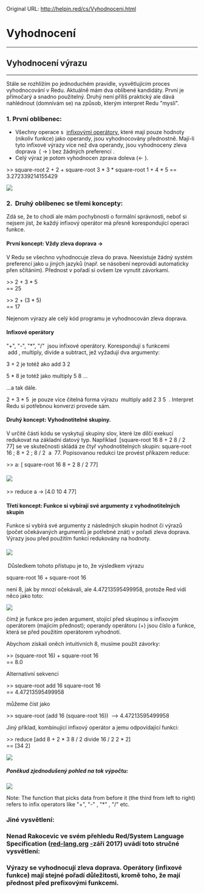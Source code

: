 Original URL: <http://helpin.red/cs/Vyhodnoceni.html>

# Vyhodnocení

* * *

## Vyhodnocení výrazu

* * *

Stále se rozhlížím po jednoduchém pravidle, vysvětlujícím proces vyhodnocování v Redu. Aktuálně mám dva oblíbené kandidáty. První je přímočarý a snadno použitelný. Druhý není příliš praktický ale dává nahlédnout (domnívám se) na způsob, kterým interpret Redu "myslí".

### 1. První oblíbenec:

- Všechny operace s  [infixovými operátory,](https://en.wikipedia.org/wiki/Infix_notation) které mají pouze hodnoty (nikoliv funkce) jako operandy, jsou vyhodnocovány přednostně. Mají-li tyto infixové výrazy více než dva operandy, jsou vyhodnoceny zleva doprava  ( → ) bez žádných preferencí .
- Celý výraz je potom vyhodnocen zprava doleva (← ).

&gt;&gt; square-root 2 + 2 + square-root 3 * 3 * square-root 1 + 4 * 5 == 3.272339214155429

![](http://helpin.red/lib/evaluation6.png)

### 2.  Druhý oblíbenec se třemi koncepty:

Zdá se, že to chodí ale mám pochybnosti o formální správnosti, neboť si nejsem jist, že každý infixový operátor má přesně korespondující operaci funkce.

#### První koncept: Vždy zleva doprava →

V Redu se všechno vyhodnocuje zleva do prava. Neexistuje žádný systém preferencí jako u jiných jazyků (např. se násobení neprovádí automaticky přen sčítáním). Přednost v pořadí si ovšem lze vynutit závorkami.

&gt;&gt; 2 + 3 * 5  
\== 25

&gt;&gt; 2 + (3 * 5)  
\== 17

Nejenom výrazy ale celý kód programu je vyhodnocován zleva doprava.

#### Infixové operátory

"+", "-", "\*", "/"  jsou infixové operátory. Korespondují s funkcemi  add , multiply, divide a subtract, jež vyžadují dva argumenty:

3 + 2 je totéž ako add 3 2

5 * 8 je totéž jako multiply 5 8 ...

...a tak dále.

2 + 3 * 5  je pouze více čitelná forma výrazu  multiply add 2 3 5  . Interpret Redu si potřebnou konverzi provede sám.

#### Druhý koncept: Vyhodnotitelné skupiny.

V určité části kódu se vyskytují skupiny slov, které lze dílčí exekucí redukovat na základní datový typ. Například  \[square-root 16 8 + 2 8 / 2 77] se ve skutečnosti skládá ze čtyř vyhodnotitelných skupin: square-root 16 ; 8 + 2 ; 8 / 2  a  77. Popisovanou redukci lze provést příkazem reduce:

&gt;&gt; a: \[ square-root 16 8 + 2 8 / 2 77]

#### ![](http://helpin.red/lib/evaluate1.png)

&gt;&gt; reduce a -&gt; \[4.0 10 4 77]

#### Třetí koncept: Funkce si vybírají své argumenty z vyhodnotitelných skupin

Funkce si vybírá své argumenty z následných skupin hodnot či výrazů (počet očekávaných argumentů je potřebné znát) v pořadí zleva doprava. Výrazy jsou před použitím funkcí redukovány na hodnoty.

#### ![](http://helpin.red/lib/evaluation3.png)

 Důsledkem tohoto přístupu je to, že výsledkem výrazu

square-root 16 + square-root 16

není 8, jak by mnozí očekávali, ale 4.47213595499958, protože Red vidí něco jako toto:

![](http://helpin.red/lib/evaluation4.png)

čímž je funkce pro jeden argument, stojící před skupinou s infixovým operátorem (majícím přednost); operandy operátoru (+) jsou číslo a funkce, která se před použitím operátorem vyhodnotí.

Abychom získali oněch intuitivních 8, musíme použít závorky:

&gt;&gt; (square-root 16) + square-root 16  
\== 8.0

Alternativní sekvenci

&gt;&gt; square-root add 16 square-root 16  
\== 4.47213595499958

můžeme číst jako

&gt;&gt; square-root (add 16 (square-root 16))  --&gt; 4.47213595499958

Jiný příklad, kombinující infixový operátor a jemu odpovídající funkci:

&gt;&gt; reduce \[add 8 + 2 * 3 8 / 2 divide 16 / 2 2 * 2]  
\== \[34 2]

![](http://helpin.red/lib/evaluation5.png)

##### Poněkud zjednodušený pohled na tok výpočtu:

![](http://helpin.red/lib/syntax1.png)

Note: The function that picks data from before it (the third from left to right) refers to infix operators like "+", "-" , "\*" , "/" etc.

### Jiné vysvětlení:

### Nenad Rakocevic ve svém přehledu Red/System Language Specification ([red-lang.org](https://static.red-lang.org/red-system-specs.html#section-5.2) [-](https://static.red-lang.org/red-system-specs.html#section-5.2)září 2017) uvádí toto stručné vysvětlení:

### Výrazy se vyhodnocují zleva doprava. Operátory (infixové funkce) mají stejné pořadí důležitosti, kromě toho, že mají přednost před prefixovými funkcemi.
